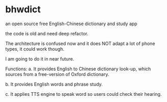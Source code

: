 # bhwdict
an open source free English-Chinese dictionary and study app

the code is old and need deep refactor.

The architecture is confused now and it does NOT adapt a lot of phone types, it could work though.

I am going to do it in near future.

Functions:
a. It provides English to Chinese dictionary look-up, which sources from a free-version of Oxford dictionary.

b. It provides English words and phrase study.

c. It applies TTS engine to speak word so users could check their hearing.

